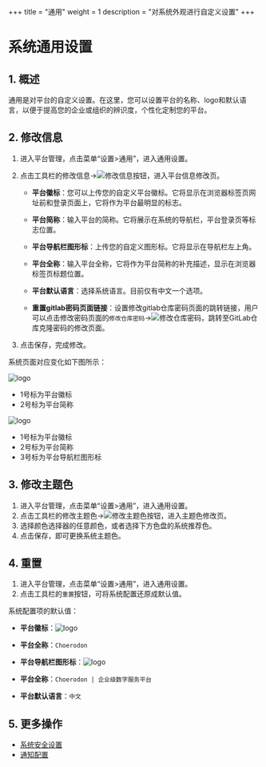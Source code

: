 +++
title = "通用"
weight = 1
description = "对系统外观进行自定义设置"
+++

# 系统通用设置

## 1. 概述

通用是对平台的自定义设置。在这里，您可以设置平台的名称、logo和默认语言，以便于提高您的企业或组织的辨识度，个性化定制您的平台。

## 2. 修改信息

1. 进入平台管理，点击菜单“设置>通用”，进入通用设置。
2. 点击工具栏的修改信息→![修改信息](/docs/user-guide/manager-guide/image/edit-site-setting.png)按钮，进入平台信息修改页。

    - **平台徽标**：您可以上传您的自定义平台徽标。它将显示在浏览器标签页网址前和登录页面上，它将作为平台最明显的标志。  

    - **平台简称**：输入平台的简称。它将展示在系统的导航栏，平台登录页等标志位置。  

    - **平台导航栏图形标**：上传您的自定义图形标。它将显示在导航栏左上角。

    - **平台全称**：输入平台全称，它将作为平台简称的补充描述，显示在浏览器标签页标题位置。
 
    - **平台默认语言**：选择系统语言。目前仅有中文一个选项。

    - **重置gitlab密码页面链接**：设置修改gitlab仓库密码页面的跳转链接，用户可以点击修改密码页面的`修改仓库密码`→![修改仓库密码](/docs/user-guide/manager-guide/image/gitlab.png)，跳转至GitLab仓库克隆密码的修改页面。
3. 点击保存，完成修改。

系统页面对应变化如下图所示：

![logo](/docs/user-guide/manager-guide/image/system-setting-01.png)

- 1号标为平台徽标
- 2号标为平台简称

![logo](/docs/user-guide/manager-guide/image/system-setting-02.png)

- 1号标为平台徽标
- 2号标为平台简称
- 3号标为平台导航栏图形标

## 3. 修改主题色

1. 进入平台管理，点击菜单“设置>通用”，进入通用设置。
2. 点击工具栏的修改主题色→![修改主题色](/docs/user-guide/manager-guide/image/update-color.png)按钮，进入主题色修改页。
3. 选择颜色选择器的任意颜色，或者选择下方色盘的系统推荐色。
4. 点击保存，即可更换系统主题色。

## 4. 重置
1. 进入平台管理，点击菜单“设置>通用”，进入通用设置。
2. 点击工具栏的`重置`按钮，可将系统配置还原成默认值。

系统配置项的默认值：

- **平台徽标**：![logo](/docs/user-guide/manager-guide/image/logo.png)

- **平台全称**：`Choerodon`

- **平台导航栏图形标**：![logo](/docs/user-guide/manager-guide/image/logo02.png) 

- **平台全称**：`Choerodon | 企业级数字服务平台` 

- **平台默认语言**：`中文`


## 5. 更多操作

- [系统安全设置](../site-setting)
- [通知配置](../message-config)


